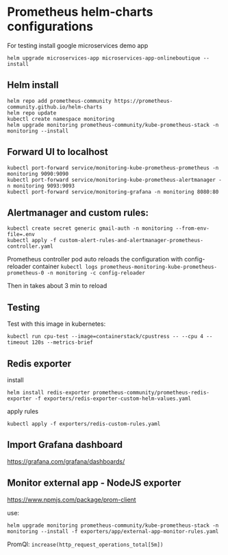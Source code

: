# Prometheus helm-charts configurations

For testing install google microservices demo app
```shell
helm upgrade microservices-app microservices-app-onlineboutique --install

```

## Helm install
```shell
helm repo add prometheus-community https://prometheus-community.github.io/helm-charts
helm repo update
kubectl create namespace monitoring
helm upgrade monitoring prometheus-community/kube-prometheus-stack -n monitoring --install
```


## Forward UI to localhost

```shell
kubectl port-forward service/monitoring-kube-prometheus-prometheus -n monitoring 9090:9090
kubectl port-forward service/monitoring-kube-prometheus-alertmanager -n monitoring 9093:9093
kubectl port-forward service/monitoring-grafana -n monitoring 8080:80
```

## Alertmanager and custom rules:

```shell
kubectl create secret generic gmail-auth -n monitoring --from-env-file=.env
kubectl apply -f custom-alert-rules-and-alertmanager-prometheus-controller.yaml

```
Prometheus controller pod auto reloads the configuration with config-reloader container `kubectl logs prometheus-monitoring-kube-prometheus-prometheus-0 -n monitoring -c config-reloader`

Then in takes about 3 min to reload


## Testing

Test with this image in kubernetes:

```shell
kubectl run cpu-test --image=containerstack/cpustress -- --cpu 4 --timeout 120s --metrics-brief
```

## Redis exporter

install
```shell
helm install redis-exporter prometheus-community/prometheus-redis-exporter -f exporters/redis-exporter-custom-helm-values.yaml
```
apply rules
```shell
kubectl apply -f exporters/redis-custom-rules.yaml
```

## Import Grafana dashboard

https://grafana.com/grafana/dashboards/


## Monitor external app - NodeJS exporter

https://www.npmjs.com/package/prom-client

use:
```shell
helm upgrade monitoring prometheus-community/kube-prometheus-stack -n monitoring --install -f exporters/app/external-app-monitor-rules.yaml

```
PromQl: `increase(http_request_operations_total[5m])`